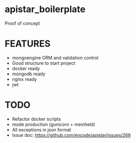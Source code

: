 # apistar_boilerplate
Proof of concept

# FEATURES
- mongoengine ORM and validation control
- Good structure to start project
- docker ready
- mongodb ready
- nginx ready
- jwt

# TODO
- Refactor docker scripts
- mode production (gunicorn + meinheld)
- All exceptions in json format
- Issue doc: https://github.com/encode/apistar/issues/269
